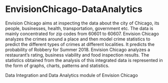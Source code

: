 # EnvisionChicago-DataAnalytics
Envision Chicago aims at inspecting the data about the city of Chicago, its people, businesses, health, transportation, government etc. The data is mainly concentrated for zip codes from 60601 to 60607. Envision Chicago analyzes the crimes around a place and then model crime statistics to predict the different types of crimes at different localities. It predicts the probability of Robbery for Summer 2018. Envision Chicago analyzes a restaurant’s rating, business viability and food inspection results. The statistics obtained from the analysis of this integrated data is represented in the form of graphs, charts, patterns and statistics.

Data Integration and Data Analytics module of Envision Chicago
